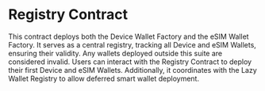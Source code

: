 # Registry Contract

This contract deploys both the Device Wallet Factory and the eSIM Wallet Factory. It serves as a central registry, tracking all Device and eSIM Wallets, ensuring their validity. Any wallets deployed outside this suite are considered invalid. Users can interact with the Registry Contract to deploy their first Device and eSIM Wallets. Additionally, it coordinates with the Lazy Wallet Registry to allow deferred smart wallet deployment.
